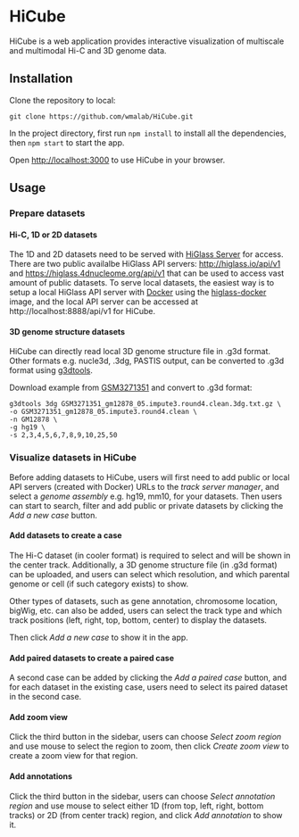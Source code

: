 # HiCube

HiCube is a web application provides interactive visualization of multiscale and multimodal Hi-C and 3D genome data. 

<!-- TODO add figure 1 here -->

## Installation

Clone the repository to local:

```
git clone https://github.com/wmalab/HiCube.git
```

In the project directory, first run `npm install` to install all the dependencies, then `npm start` to start the app.

Open [http://localhost:3000](http://localhost:3000) to use HiCube in your browser.

## Usage

### Prepare datasets

#### Hi-C, 1D or 2D datasets

The 1D and 2D datasets need to be served with [HiGlass Server](https://github.com/higlass/higlass-server) for access. There are two public availalbe HiGlass API servers: http://higlass.io/api/v1 and https://higlass.4dnucleome.org/api/v1 that can be used to access vast amount of public datasets. 
To serve local datasets, the easiest way is to setup a local HiGlass API server with [Docker](https://www.docker.com/) using the [higlass-docker](https://github.com/higlass/higlass-docker) image, and the local API server can be accessed at http://localhost:8888/api/v1 for HiCube.

<!-- TODO: add docker instructions -->

#### 3D genome structure datasets

HiCube can directly read local 3D genome structure file in .g3d format. Other formats e.g. nucle3d, .3dg, PASTIS output, can be converted to .g3d format using [g3dtools](https://github.com/lidaof/g3d/tree/master/g3dtools). 

Download example from [GSM3271351](https://www.ncbi.nlm.nih.gov/geo/download/?acc=GSM3271351&format=file&file=GSM3271351%5Fgm12878%5F05%2Eimpute3%2Eround4%2Eclean%2E3dg%2Etxt%2Egz) and convert to .g3d format:

```
g3dtools 3dg GSM3271351_gm12878_05.impute3.round4.clean.3dg.txt.gz \
-o GSM3271351_gm12878_05.impute3.round4.clean \
-n GM12878 \
-g hg19 \
-s 2,3,4,5,6,7,8,9,10,25,50
```

### Visualize datasets in HiCube

Before adding datasets to HiCube, users will first need to add public or local API servers (created with Docker) URLs to the *track server manager*, and select a *genome assembly* e.g. hg19, mm10, for your datasets. Then users can start to search, filter and add public or private datasets by clicking the *Add a new case* button.

#### Add datasets to create a case

The Hi-C dataset (in cooler format) is required to select and will be shown in the center track.
Additionally, a 3D genome structure file (in .g3d format) can be uploaded, and users can select which resolution, and which parental genome or cell (if such category exists) to show.

Other types of datasets, such as gene annotation, chromosome location, bigWig, etc. can also be added, users can select the track type and which track positions (left, right, top, bottom, center) to display the datasets.

Then click *Add a new case* to show it in the app.

#### Add paired datasets to create a paired case

A second case can be added by clicking the *Add a paired case* button, and for each dataset in the existing case, users need to select its paired dataset in the second case.

#### Add zoom view

Click the third button in the sidebar, users can choose *Select zoom region* and use mouse to select the region to zoom, then click *Create zoom view* to create a zoom view for that region.

#### Add annotations

Click the third button in the sidebar, users can choose *Select annotation region* and use mouse to select either 1D (from top, left, right, bottom tracks) or 2D (from center track) region, and click *Add annotation* to show it.